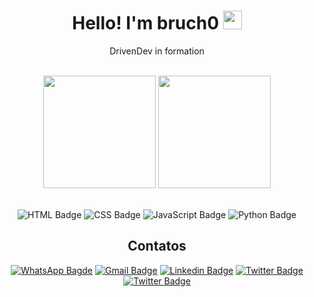 <h1 align="center">Hello! I'm bruch0 <img src="https://emojis.slackmojis.com/emojis/images/1531849430/4246/blob-sunglasses.gif?1531849430" width="30"/></h1>

<div align="center">
  
  [comment]: <> (<h3>Portfólio: <a href="https://www.pedrorivaldo.me" target="_blank">pedrorivaldo.me</a></h3>)
  
  <p>DrivenDev in formation</p>

</div>

<br>

<div align="center">

  <img height="180em" src="https://github-readme-stats.vercel.app/api?username=bruch0&show_icons=true&theme=tokyonight&include_all_commits=true&count_private=true"/>
  <img height="180em" src="https://github-readme-stats.vercel.app/api/top-langs/?username=bruch0&layout=compact&langs_count=16&theme=tokyonight"/>

</div>

<br>

<div align="center">
  
  ![HTML Badge](https://img.shields.io/badge/HTML-239120?style=for-the-badge&logo=html5&logoColor=white)
  ![CSS Badge](https://img.shields.io/badge/CSS-239120?&style=for-the-badge&logo=css3&logoColor=white)
  ![JavaScript Badge](https://img.shields.io/badge/JavaScript-F7DF1E?style=for-the-badge&logo=javascript&logoColor=black)
  ![Python Badge](https://img.shields.io/badge/Python-FFD43B?style=for-the-badge&logo=python&logoColor=darkgreen)
  
  ## Contatos
  
  [![WhatsApp Bagde](https://img.shields.io/badge/WhatsApp-25D366?style=for-the-badge&logo=whatsapp&logoColor=white)](https://wa.me/554898421748)
  [![Gmail Badge](https://img.shields.io/badge/Gmail-D14836?style=for-the-badge&logo=gmail&logoColor=white)](mailto:lucas.bruch0@gmail.com)
  [![Linkedin Badge](https://img.shields.io/badge/LinkedIn-0077B5?style=for-the-badge&logo=linkedin&logoColor=white)](https://www.linkedin.com/in/lucas-bruch)
  [![Twitter Badge](https://img.shields.io/badge/Twitter-1DA1F2?style=for-the-badge&logo=twitter&logoColor=white)](https://twitter.com/Lucas_brucho)
  [![Twitter Badge](https://img.shields.io/badge/Instagram-E4405F?style=for-the-badge&logo=instagram&logoColor=white)](https://www.instagram.com/lucas_brucho/)
  
</div>
